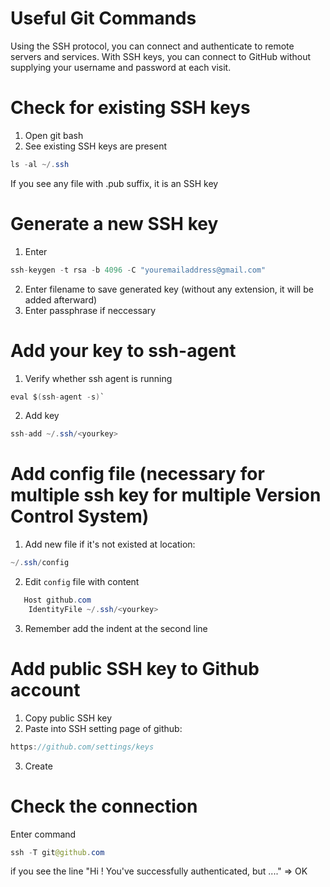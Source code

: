 # Useful Git Commands

Using the SSH protocol, you can connect and authenticate to remote servers and services. With SSH keys, you can connect to GitHub without supplying your username and password at each visit.

# Check for existing SSH keys

1. Open git bash
2. See existing SSH keys are present 
```java
ls -al ~/.ssh
```
   If you see any file with .pub suffix, it is an SSH key

# Generate a new SSH key

1. Enter 
```java
ssh-keygen -t rsa -b 4096 -C "youremailaddress@gmail.com"
```
2. Enter filename to save generated key (without any extension, it will be added afterward)
3. Enter passphrase if neccessary

# Add your key to ssh-agent

1. Verify whether ssh agent is running 
```java
eval $(ssh-agent -s)`
```
2. Add key 
```java
ssh-add ~/.ssh/<yourkey>
``` 

# Add config file (necessary for multiple ssh key for multiple Version Control System)

1. Add new file if it's not existed at location: 
```java 
~/.ssh/config
```
2. Edit `config` file with content
```java
   Host github.com
    IdentityFile ~/.ssh/<yourkey>
```
3. Remember add the indent at the second line


# Add public SSH key to Github account

1. Copy public SSH key
2. Paste into SSH setting page of github: 
```java
https://github.com/settings/keys
```
3. Create

# Check the connection

Enter command 
```java 
ssh -T git@github.com
```
if you see the line "Hi <user>! You've successfully authenticated, but ...." => OK

